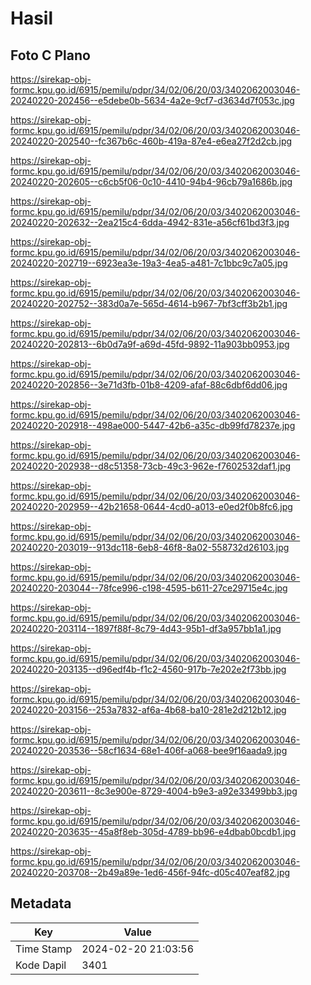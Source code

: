 # Hasil

## Foto C Plano

https://sirekap-obj-formc.kpu.go.id/6915/pemilu/pdpr/34/02/06/20/03/3402062003046-20240220-202456--e5debe0b-5634-4a2e-9cf7-d3634d7f053c.jpg

https://sirekap-obj-formc.kpu.go.id/6915/pemilu/pdpr/34/02/06/20/03/3402062003046-20240220-202540--fc367b6c-460b-419a-87e4-e6ea27f2d2cb.jpg

https://sirekap-obj-formc.kpu.go.id/6915/pemilu/pdpr/34/02/06/20/03/3402062003046-20240220-202605--c6cb5f06-0c10-4410-94b4-96cb79a1686b.jpg

https://sirekap-obj-formc.kpu.go.id/6915/pemilu/pdpr/34/02/06/20/03/3402062003046-20240220-202632--2ea215c4-6dda-4942-831e-a56cf61bd3f3.jpg

https://sirekap-obj-formc.kpu.go.id/6915/pemilu/pdpr/34/02/06/20/03/3402062003046-20240220-202719--6923ea3e-19a3-4ea5-a481-7c1bbc9c7a05.jpg

https://sirekap-obj-formc.kpu.go.id/6915/pemilu/pdpr/34/02/06/20/03/3402062003046-20240220-202752--383d0a7e-565d-4614-b967-7bf3cff3b2b1.jpg

https://sirekap-obj-formc.kpu.go.id/6915/pemilu/pdpr/34/02/06/20/03/3402062003046-20240220-202813--6b0d7a9f-a69d-45fd-9892-11a903bb0953.jpg

https://sirekap-obj-formc.kpu.go.id/6915/pemilu/pdpr/34/02/06/20/03/3402062003046-20240220-202856--3e71d3fb-01b8-4209-afaf-88c6dbf6dd06.jpg

https://sirekap-obj-formc.kpu.go.id/6915/pemilu/pdpr/34/02/06/20/03/3402062003046-20240220-202918--498ae000-5447-42b6-a35c-db99fd78237e.jpg

https://sirekap-obj-formc.kpu.go.id/6915/pemilu/pdpr/34/02/06/20/03/3402062003046-20240220-202938--d8c51358-73cb-49c3-962e-f7602532daf1.jpg

https://sirekap-obj-formc.kpu.go.id/6915/pemilu/pdpr/34/02/06/20/03/3402062003046-20240220-202959--42b21658-0644-4cd0-a013-e0ed2f0b8fc6.jpg

https://sirekap-obj-formc.kpu.go.id/6915/pemilu/pdpr/34/02/06/20/03/3402062003046-20240220-203019--913dc118-6eb8-46f8-8a02-558732d26103.jpg

https://sirekap-obj-formc.kpu.go.id/6915/pemilu/pdpr/34/02/06/20/03/3402062003046-20240220-203044--78fce996-c198-4595-b611-27ce29715e4c.jpg

https://sirekap-obj-formc.kpu.go.id/6915/pemilu/pdpr/34/02/06/20/03/3402062003046-20240220-203114--1897f88f-8c79-4d43-95b1-df3a957bb1a1.jpg

https://sirekap-obj-formc.kpu.go.id/6915/pemilu/pdpr/34/02/06/20/03/3402062003046-20240220-203135--d96edf4b-f1c2-4560-917b-7e202e2f73bb.jpg

https://sirekap-obj-formc.kpu.go.id/6915/pemilu/pdpr/34/02/06/20/03/3402062003046-20240220-203156--253a7832-af6a-4b68-ba10-281e2d212b12.jpg

https://sirekap-obj-formc.kpu.go.id/6915/pemilu/pdpr/34/02/06/20/03/3402062003046-20240220-203536--58cf1634-68e1-406f-a068-bee9f16aada9.jpg

https://sirekap-obj-formc.kpu.go.id/6915/pemilu/pdpr/34/02/06/20/03/3402062003046-20240220-203611--8c3e900e-8729-4004-b9e3-a92e33499bb3.jpg

https://sirekap-obj-formc.kpu.go.id/6915/pemilu/pdpr/34/02/06/20/03/3402062003046-20240220-203635--45a8f8eb-305d-4789-bb96-e4dbab0bcdb1.jpg

https://sirekap-obj-formc.kpu.go.id/6915/pemilu/pdpr/34/02/06/20/03/3402062003046-20240220-203708--2b49a89e-1ed6-456f-94fc-d05c407eaf82.jpg


## Metadata

| Key        | Value               |
| ---------- | ------------------- |
| Time Stamp | 2024-02-20 21:03:56 |
| Kode Dapil | 3401                |



